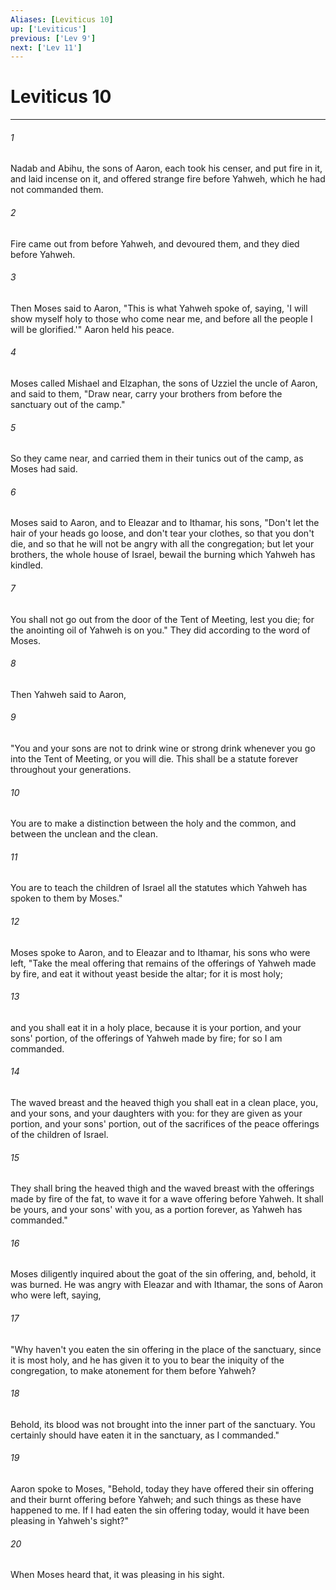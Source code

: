 ```yaml
---
Aliases: [Leviticus 10]
up: ['Leviticus']
previous: ['Lev 9']
next: ['Lev 11']
---
```

# Leviticus 10
***





###### 1 

Nadab and Abihu, the sons of Aaron, each took his censer, and put fire in it, and laid incense on it, and offered strange fire before Yahweh, which he had not commanded them. 



###### 2 

Fire came out from before Yahweh, and devoured them, and they died before Yahweh. 



###### 3 

Then Moses said to Aaron, "This is what Yahweh spoke of, saying, 'I will show myself holy to those who come near me, and before all the people I will be glorified.'" Aaron held his peace. 



###### 4 

Moses called Mishael and Elzaphan, the sons of Uzziel the uncle of Aaron, and said to them, "Draw near, carry your brothers from before the sanctuary out of the camp." 



###### 5 

So they came near, and carried them in their tunics out of the camp, as Moses had said. 



###### 6 

Moses said to Aaron, and to Eleazar and to Ithamar, his sons, "Don't let the hair of your heads go loose, and don't tear your clothes, so that you don't die, and so that he will not be angry with all the congregation; but let your brothers, the whole house of Israel, bewail the burning which Yahweh has kindled. 



###### 7 

You shall not go out from the door of the Tent of Meeting, lest you die; for the anointing oil of Yahweh is on you." They did according to the word of Moses. 



###### 8 

Then Yahweh said to Aaron, 



###### 9 

"You and your sons are not to drink wine or strong drink whenever you go into the Tent of Meeting, or you will die. This shall be a statute forever throughout your generations. 



###### 10 

You are to make a distinction between the holy and the common, and between the unclean and the clean. 



###### 11 

You are to teach the children of Israel all the statutes which Yahweh has spoken to them by Moses." 



###### 12 

Moses spoke to Aaron, and to Eleazar and to Ithamar, his sons who were left, "Take the meal offering that remains of the offerings of Yahweh made by fire, and eat it without yeast beside the altar; for it is most holy; 



###### 13 

and you shall eat it in a holy place, because it is your portion, and your sons' portion, of the offerings of Yahweh made by fire; for so I am commanded. 



###### 14 

The waved breast and the heaved thigh you shall eat in a clean place, you, and your sons, and your daughters with you: for they are given as your portion, and your sons' portion, out of the sacrifices of the peace offerings of the children of Israel. 



###### 15 

They shall bring the heaved thigh and the waved breast with the offerings made by fire of the fat, to wave it for a wave offering before Yahweh. It shall be yours, and your sons' with you, as a portion forever, as Yahweh has commanded." 



###### 16 

Moses diligently inquired about the goat of the sin offering, and, behold, it was burned. He was angry with Eleazar and with Ithamar, the sons of Aaron who were left, saying, 



###### 17 

"Why haven't you eaten the sin offering in the place of the sanctuary, since it is most holy, and he has given it to you to bear the iniquity of the congregation, to make atonement for them before Yahweh? 



###### 18 

Behold, its blood was not brought into the inner part of the sanctuary. You certainly should have eaten it in the sanctuary, as I commanded." 



###### 19 

Aaron spoke to Moses, "Behold, today they have offered their sin offering and their burnt offering before Yahweh; and such things as these have happened to me. If I had eaten the sin offering today, would it have been pleasing in Yahweh's sight?" 



###### 20 

When Moses heard that, it was pleasing in his sight.
